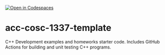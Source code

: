 [![Open in Codespaces](https://classroom.github.com/assets/launch-codespace-f4981d0f882b2a3f0472912d15f9806d57e124e0fc890972558857b51b24a6f9.svg)](https://classroom.github.com/open-in-codespaces?assignment_repo_id=9803870)
# acc-cosc-1337-template
C++ Development examples and homeworks starter code.  Includes GitHub Actions for building and unit testing C++ programs.
